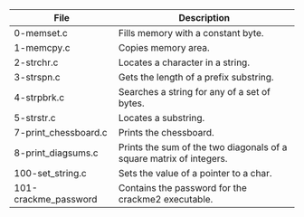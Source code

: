 | File                   | Description                                                |
|------------------------|------------------------------------------------------------|
| 0-memset.c             | Fills memory with a constant byte.                         |
| 1-memcpy.c             | Copies memory area.                                        |
| 2-strchr.c             | Locates a character in a string.                           |
| 3-strspn.c             | Gets the length of a prefix substring.                     |
| 4-strpbrk.c            | Searches a string for any of a set of bytes.               |
| 5-strstr.c             | Locates a substring.                                       |
| 7-print_chessboard.c    | Prints the chessboard.                                     |
| 8-print_diagsums.c      | Prints the sum of the two diagonals of a square matrix of integers. |
| 100-set_string.c        | Sets the value of a pointer to a char.                     |
| 101-crackme_password    | Contains the password for the crackme2 executable.         |

